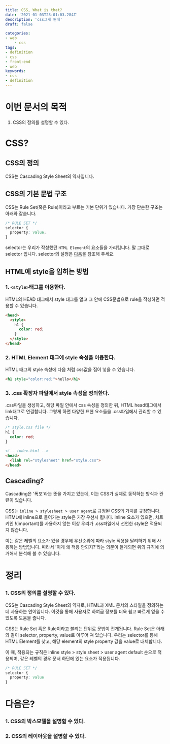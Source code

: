 ```yaml
---
title: CSS, What is that?
date: '2021-01-03T23:01:03.284Z'
description: 'css그게 뭔데'
draft: false

categories:
- web
    - css
tags:
- definition
- css
- front-end
- web
keywords:
- css
- definition
---
```

# 이번 문서의 목적
1. CSS의 정의를 설명할 수 있다.

# CSS?
## CSS의 정의
CSS는 Cascading Style Sheet의 약자입니다.

## CSS의 기본 문법 구조
CSS는 Rule Set(혹은 Rule)이라고 부르는 기본 단위가 있습니다. 가장 단순한 구조는 아래와 같습니다.

```CSS
/* RULE SET */
selector {
  property: value;
}
```
selector는 우리가 작성했던 `HTML Element`의 요소들을 가리킵니다. 말 그대로 selector 입니다. selector의 설정은 [다음](https://developer.mozilla.org/ko/docs/Web/CSS/CSS_Selectors)을 참조해 주세요.

## HTML에 style을 입히는 방법
### 1. `<style>`태그를 이용한다.
HTML의 HEAD 태그에서 style 태그를 열고 그 안에 CSS문법으로 rule을 작성하면 적용할 수 있습니다.
```HTML
<head>
  <style>
    h1 {
      color: red;
    }
  </style>
</head>
```

### 2. HTML Element 태그에 style 속성을 이용한다.
HTML 태그의 style 속성에 다음 처럼 css값을 집어 넣을 수 있습니다.
```HTML
<h1 style="color:red;">hello</h1>
```

### 3. .css 확장자 파일에서 style 속성을 정의한다.
.css파일을 생성하고, 해당 파일 안에서 css 속성을 정의한 뒤, HTML head태그에서 link태그로 연결합니다. 그렇게 하면 다양한 표현 요소들을 .css파일에서 관리할 수 있습니다.
``` CSS
/* style.css file */
h1 {
  color: red;
}
```
``` HTML
<!-- index.html -->
<head>
  <link rel="stylesheet" href="style.css">
</head>
```

## Cascading?

Cascading은 '폭포'라는 뜻을 가지고 있는데, 이는 CSS가 실제로 동작하는 방식과 관련이 있습니다.

CSS는 `inline > stylesheet > user agent`로 규정된 CSS의 가치를 규정합니다. HTML에 inline으로 들어가는 style은 가장 우선시 됩니다. inline 요소가 있으면, 치트키인 !(important)를 사용하지 않는 이상 우리가 .css파일에서 선언한 style은 적용되지 않습니다.

이는 같은 레벨의 요소가 있을 경우에 우선순위에 따라 style 적용을 달리하기 위해 사용하는 방법입니다. 따라서 '이게 왜 적용 안되지?'라는 의문이 들게되면 위의 규칙에 의거해서 분석해 볼 수 있습니다.

# 정리
### 1. CSS의 정의를 설명할 수 있다.
CSS는 Cascading Style Sheet의 약자로, HTML과 XML 문서의 스타일을 정의하는데 사용하는 언어입니다. 이것을 통해 사용자로 하여금 정보를 더욱 쉽고 빠르게 얻을 수 있도록 도움을 줍니다.

CSS는 Rule Set 혹은 Rule이라고 불리는 단위로 문법이 전개됩니다. Rule Set은 아래와 같이 selector, property, value로 이루어 져 있습니다. 우리는 selector를 통해 HTML Element를 찾고, 해당 element의 style property 값을 value로 대체합니다.

 이 때, 적용되는 규칙은 inline style > style sheet > user agent default 순으로 적용되며, 같은 레벨의 경우 문서 하단에 있는 요소가 적용됩니다. 

```CSS
/* RULE SET */
selector {
  property: value
}
```

# 다음은?
### 1. CSS의 박스모델을 설명할 수 있다.
### 2. CSS의 레이아웃을 설명할 수 있다.